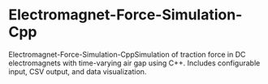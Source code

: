 # Electromagnet-Force-Simulation-Cpp
Electromagnet-Force-Simulation-CppSimulation of traction force in DC electromagnets with time-varying air gap using C++. Includes configurable input, CSV output, and data visualization.
